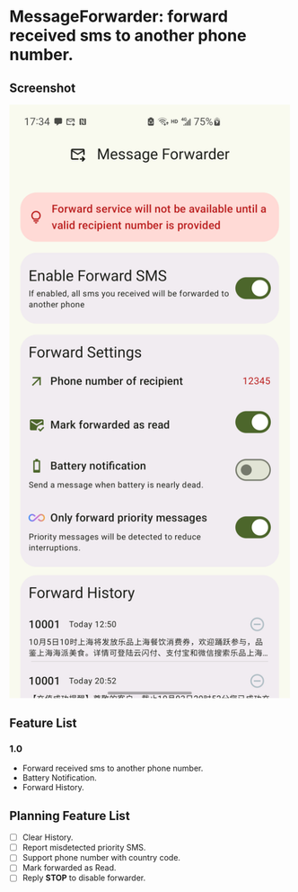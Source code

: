 # MessageForwarder: forward received sms to another phone number.

## Screenshot
<img alt="screenshot" src="./screenshot/Screenshot_20241004_173453.png" width="500"/>

## Feature List

### 1.0
- Forward received sms to another phone number.
- Battery Notification.
- Forward History.

## Planning Feature List
- [ ] Clear History.
- [ ] Report misdetected priority SMS.
- [ ] Support phone number with country code.
- [ ] Mark forwarded as Read.
- [ ] Reply **STOP** to disable forwarder.